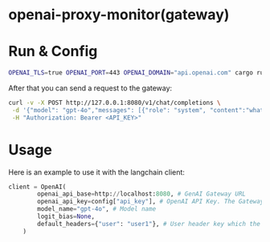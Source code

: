 # openai-proxy-monitor(gateway)


# Run & Config


```bash
OPENAI_TLS=true OPENAI_PORT=443 OPENAI_DOMAIN="api.openai.com" cargo run --release
```

After that you can send a request to the gateway:
```bash
curl -v -X POST http://127.0.0.1:8080/v1/chat/completions \
 -d '{"model": "gpt-4o","messages": [{"role": "system", "content":"what are the best football players all time?"}], "max_tokens": 250,"temperature": 0.1, "stream": true}' \
 -H "Authorization: Bearer <API_KEY>"
```

# Usage

Here is an example to use it with the langchain client:

```python
client = OpenAI(
        openai_api_base=http://localhost:8080, # GenAI Gateway URL
        openai_api_key=config["api_key"], # OpenAI API Key. The Gateway will forward this key to the downstream OpenAI endpoint
        model_name="gpt-4o", # Model name
        logit_bias=None,
        default_headers={"user": "user1"}, # User header key which the rate limiter will use to enforce rate limiting per total tokens
    )
```

